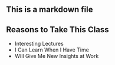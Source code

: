 ## This is a markdown file

## Reasons to Take This Class
* Interesting Lectures
* I Can Learn When I Have Time
* WIll Give Me New Insights at Work
